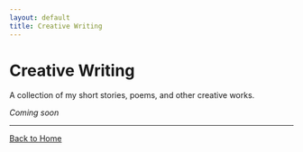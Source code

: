 ```yaml
---
layout: default
title: Creative Writing
---
```


<h1>Creative Writing</h1>

<p>A collection of my short stories, poems, and other creative works.</p>

<p><em>Coming soon</em></p>

<hr>


<p><a href="index.html">Back to Home</a></p>
